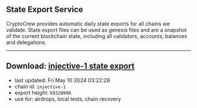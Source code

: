## State Export Service
CryptoCrew provides automatic daily state exports for all chains we validate. State export files can be used as genesis files and are a snapshot of the current blockchain state, including all validators, accounts, balances and delegations.

---
**Download: [injective-1 state export](https://dl-eu2.ccvalidators.com/SERVICE/injective/injective-1_export_69320990.json)**
---

- last updated: Fri May 10 2024 03:22:28
- chain id: `injective-1`
- export height: `69320990`
- use for: airdrops, local tests, chain recovery
